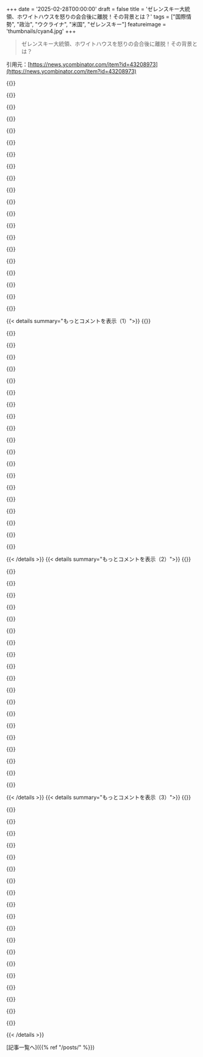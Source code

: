 +++
date = '2025-02-28T00:00:00'
draft = false
title = 'ゼレンスキー大統領、ホワイトハウスを怒りの会合後に離脱！その背景とは？'
tags = ["国際情勢", "政治", "ウクライナ", "米国", "ゼレンスキー"]
featureimage = 'thumbnails/cyan4.jpg'
+++

> ゼレンスキー大統領、ホワイトハウスを怒りの会合後に離脱！その背景とは？

引用元：[https://news.ycombinator.com/item?id=43208973](https://news.ycombinator.com/item?id=43208973)

{{<matomeQuote body="今のヨーロッパのリーダーたちが自分たちの運命を自分たちで切り開かないなら、ほんとにアホだと思うわ。今週、彼らは米国の関税を回避するために土下座してる。もういい加減立ち上がって、アメリカがもう信頼できる同盟国じゃないって気付くべきなんだよ。アメリカの人々がこの男を二回も選んだってことから考えて、次の大統領もまたもっとひどいかもしれないし。" userName="basisword" createdAt="2025-02-28T21:26:08" color="#785bff">}}

{{<matomeQuote body="スウェーデンの政党のリーダーが非米国の核武装計画が必要だって言ったのが結構なニュースだね。60年代の核プログラムが解体された頃から考えると、こんなこと言うなんて想像もつかなかった。" userName="whizzter" createdAt="2025-03-01T08:42:34" color="#45d325">}}

{{<matomeQuote body="フランスとイギリスが核を持つ候補国だね。理想を言えばEUのレベルで調整してほしいけど、短期的には難しいだろうな。" userName="nickserv" createdAt="2025-03-01T09:13:07" color="">}}

{{<matomeQuote body="これは新しい考えじゃないけど、フランスは他国に核兵器の費用を出させたいけど、自分たちの管理は手放したくないんだ。こうなると、他の国も核を持とうとするだろうね。シンプルな核を作るのは、核物質があればそんなに難しくないし、欧州は持ってるから。" userName="lukan" createdAt="2025-03-01T09:18:49" color="#ff33a1">}}

{{<matomeQuote body="スウェーデンは次のフランスの大統領が極右になる可能性が高いのに、フランスの核を買いたいと思うかな？" userName="wood_spirit" createdAt="2025-03-01T12:19:22" color="">}}

{{<matomeQuote body="スウェーデンやドイツも数年後には極右政府になる可能性があるから、これは別の問題だけど、繋がりはあるよね。ナチスに核を持たれるのは最悪だから。" userName="lukan" createdAt="2025-03-01T12:34:31" color="">}}

{{<matomeQuote body="フランスがスウェーデンの核兵器プログラムを再開させないようにできれば、40年後にスウェーデンとの核戦争の心配もなくなる。ドローンもあるし、核を使った後の国の将軍たちは降伏する理由がなくなるから、見込みのない話だけど。" userName="kragen" createdAt="2025-03-01T10:38:49" color="">}}

{{<matomeQuote body="核は国を滅ぼすわけじゃないし、攻撃された側も核を持ってたらどうなるか、もう言われてることだと思う。" userName="redeux" createdAt="2025-03-01T12:18:30" color="">}}

{{<matomeQuote body="”国を滅ぼす”ってどういう意味？土を蒸発させるの？特に放射能があったら、地下の将軍たちは家に帰りたくないと思うよ。" userName="kragen" createdAt="2025-03-01T12:55:29" color="">}}

{{<matomeQuote body="核は全体としてほとんど効果がなくて、核攻撃された国やメルトダウンされた国を考えればわかるよ。" userName="thaumasiotes" createdAt="2025-03-01T19:26:40" color="">}}

{{<matomeQuote body="＞ヨーロッパのリーダーたちがこれを見て、自分たちの運命を自分たちでコントロールしようとしないなら、馬鹿だよな。あれだけ工業が減っても、原発を破壊して、ロシアからの天然ガスに頼ることが理解できんのは不思議だ。" userName="hintymad" createdAt="2025-02-28T23:34:46" color="#ff5c5c">}}

{{<matomeQuote body="ヨーロッパは原発から20％以上の電力を生産してるし、ドイツの早すぎた原発閉鎖は結果的に誤りだったとはいえ、再生可能エネルギーの成長を見れば、いずれ原発は重要でなくなるだろう。真のエネルギー独立のためには。この課題は解決できる方法が多い。" userName="thesumofall" createdAt="2025-03-01T07:24:49" color="#785bff">}}

{{<matomeQuote body="＞ドイツが早く原発を閉鎖したのは誤りって、みんなその時点で知ってたことだろ。外部の独裁者に依存するリスクを背負って、原発を悪化させる意図的な選択だった。" userName="CrossVR" createdAt="2025-03-01T07:38:02" color="">}}

{{<matomeQuote body="ドイツは再生可能エネルギーに1兆ユーロも使ったのに、EUで最も高い電気代になり、フランスよりも多く排出してる。再生可能エネルギーは大規模で機能しないことを認めるべきだ。" userName="Saline9515" createdAt="2025-03-01T10:19:06" color="">}}

{{<matomeQuote body="原発を閉鎖してロシアからの天然ガスを受け入れたドイツ首相の行動を調べてみろ。これは「ヨーロッパ」が受け入れたわけじゃなく、典型的な利益誘導だ。" userName="cco" createdAt="2025-03-01T06:45:32" color="#45d325">}}

{{<matomeQuote body="そのメルケルがやった典型的な利益誘導って具体的には何だ？" userName="theyinwhy" createdAt="2025-03-01T07:09:44" color="">}}

{{<matomeQuote body="最近考えてたんだが、EUがUSDを離れていく可能性もある。これはUSDとアメリカの基盤を弱めることにつながる。彼らはすでにBRICと取引してるし、暗号通貨（たぶんBitcoin）があったら、一つの通貨が力を持つのを防ぐ可能性があるんだ。" userName="pedalpete" createdAt="2025-02-28T23:05:33" color="#38d3d3">}}

{{<matomeQuote body="そのような基軸通貨の利点は、大きな赤字を出す能力にあるが、これは産業基盤の喪失につながる二律背反だ。中国との大規模な非核紛争では、我々はWWIIのドイツのように負けるだろう。" userName="01100011" createdAt="2025-03-01T07:32:23" color="">}}

{{<matomeQuote body="大規模な非核紛争なんて存在しないよ。" userName="whatshisface" createdAt="2025-03-01T08:08:53" color="">}}

{{<matomeQuote body="私はアメリカ市民として、トランプに投票した人たちに驚いてる。これほど弱い大統領は見たことがない。自己造成の傷をもたらす自体を心配している。この政権は、強さを理解できない人たちのための自滅に見える。" userName="epistasis" createdAt="2025-03-01T00:54:15" color="#ff5c5c">}}

{{< details summary="もっとコメントを表示（1）">}}
{{<matomeQuote body="アメリカ市民としてトランプに投票した人たちに憤りを感じてるけど、他の考えを持つ人が道徳的に劣っているとは思わんよ。これじゃ説得力もなくなるしな。強さを理解してない奴らに、自分の行政が自己破壊しつつあるってこと分からんのか？それに、前の大統領はどんどん職務を果たせなくなったし、アフガン撤退の incompetence はトランプがロシアに攻撃を呼び寄せるきっかけになった。バイデンはAIについて鋭く規制しようとして、小規模な会社だけ残す路線にしたんだ。" userName="JPKab" createdAt="2025-03-01T02:42:23" color="">}}

{{<matomeQuote body="JPの答えは結論を急ぎすぎて、名前を呼ぶ批判ばかり。Epiはただ”彼は恐れている”と言っただけで、トランプに投票した人を劣っていると言ったわけじゃないから。バイデンは確かに役立たずのリーダーだが、それだけじゃ対立側が良くなってるわけじゃないし、せいぜい最小限の被害しか出してない。AIに関してのバイデンの意見には賛同できないが、中国のAIの進展を見るに、進行を止める力はなかった。" userName="pedalpete" createdAt="2025-03-01T03:45:12" color="">}}

{{<matomeQuote body="Marc Andreesenはトランプを支援するのはバイデン政権の官僚たちと会った後だった。彼らは厳しく規制された数社のAI企業のみを許可するという約束をしたから、強く反発して支持を変えたんだ。a16zの投資のほとんどはクリプトと一部のAIに集中しているし、Andreesenはクリプトが厳しく規制されるのは嫌ってる。" userName="hello_moto" createdAt="2025-03-01T05:35:05" color="">}}

{{<matomeQuote body="トランプが嫌いな理由は、完全にプロパガンダに洗脳されてないから。正直、トランプ支持の意見には我慢できない。彼が多くの人を死なせるつもりだから、アメリカ人であることが恥ずかしい。歴史の流れを見誤ってるよ。" userName="junon" createdAt="2025-03-01T07:27:14" color="">}}

{{<matomeQuote body="NATO加盟国に軍事費を増やすようお願いするのは、長らくアメリカの方針だったが、ウクライナ戦争がきっかけでやっと行動に移された。確かに、NATOの憲章には2％のGDPを軍事に使うべきと明記されてるけど、実際には無視されがちだった。そもそもウクライナはNATOに入ってないし、ブダペスト覚書を参照するならフランスとイギリスも署名しているんだから、アメリカの貢献は無視できない。" userName="ApolloFortyNine" createdAt="2025-03-01T06:32:11" color="#45d325">}}

{{<matomeQuote body="NATOの憲章には「軍事にGDPの最小2％を費やす」とは書かれてないよ。元々は2006年に初めて言及されたし、みんなで2％を目指そうと合意したのは2014年だ。10年で目指すようにしたが、大半の国がそれに従ったわけではない。" userName="Epa095" createdAt="2025-03-01T08:11:23" color="#ff5733">}}

{{<matomeQuote body="ありがとう。人々がよくするイライラする指摘だね。アメリカが締結したのは2024年までヨーロッパ全体の安全を保障する契約だと認めるのがずっといい。" userName="remarkEon" createdAt="2025-03-01T08:51:23" color="">}}

{{<matomeQuote body="それはもっと取引的な考え方だ。NATOはただの契約じゃなく、同じ立場の仲間たちの相互支援の誓いだ。2001年にアメリカが第5条を発動したとき、NATO加盟国はこの誓いを守って軍を送り支援したんだ。この「NATOメンバーはただのタダ乗り」って考え方は幻想にすぎない。" userName="Propelloni" createdAt="2025-03-01T09:50:58" color="">}}

{{<matomeQuote body="そんな状況は長い間続いているが、今やアメリカは自由な世界のリーダーではなくなってきたのが明らかだ。" userName="insane_dreamer" createdAt="2025-03-01T00:54:32" color="">}}

{{<matomeQuote body="私の知っているトランプ支持者は、トランプの後継者がもっとトランプっぽくなることを望んでるだけだ。JD Vanceの道を進めば、共和党の指名を確実に得るだろうし、トランプの戦術が通じれば、彼は運に恵まれる可能性もある。" userName="talldatethrow" createdAt="2025-03-01T07:20:03" color="">}}

{{<matomeQuote body="今後の経済も影響しそうだね。" userName="JKCalhoun" createdAt="2025-03-01T08:11:53" color="">}}

{{<matomeQuote body="トランプやヴァンスの下でアメリカ経済は繁栄すると思うよ。" userName="imcritic" createdAt="2025-03-01T09:24:17" color="">}}

{{<matomeQuote body="残念ながら、ハンガリーのオルバン首相みたいな欧州の指導者がトランプ支持を表明してるね。" userName="layer8" createdAt="2025-02-28T23:03:39" color="">}}

{{<matomeQuote body="ハンガリーなんてどうでもいいだろ。フランス、ドイツ、イギリス、ポーランド、バルト三国で十分だよ。" userName="lm28469" createdAt="2025-03-01T01:40:04" color="">}}

{{<matomeQuote body="オルバンはEUの一員だから拒否権を持ってる。大国から見ると奇妙に見えるかもしれないけど、小国にも発言権はあるんだ。" userName="squarefoot" createdAt="2025-03-01T07:38:33" color="">}}

{{<matomeQuote body="アメリカが本腰を入れない中で、ドイツやフランスがウクライナを守ろうとしてるとは思えないよ。" userName="99_00" createdAt="2025-03-01T08:42:51" color="">}}

{{<matomeQuote body="オルバンを「欧州の指導者」って呼べるの？むしろ「プーチンのフォロワー」って感じ。" userName="cmrdporcupine" createdAt="2025-02-28T23:17:40" color="">}}

{{<matomeQuote body="彼はEU国の指導者だから、EUの重要な決定に拒否権を持っているし、その意味ではそうだよ。" userName="layer8" createdAt="2025-02-28T23:34:49" color="">}}

{{<matomeQuote body="多くのアメリカ人はこの考えに賛同するだろうね。欧州は自分たちの予算でやればいい。" userName="jim-jim-jim" createdAt="2025-03-01T03:57:43" color="">}}

{{<matomeQuote body="中国やロシアが実際には良い同盟国になるかもしれないね。あまり好まれない考えかもしれないけど、東に目を向ける時かも。経済的利益のためじゃなく、みんなのために協力すべき。" userName="lordhexd" createdAt="2025-03-01T06:48:47" color="#45d325">}}


{{< /details >}}
{{< details summary="もっとコメントを表示（2）">}}
{{<matomeQuote body="なんか変な感じがする。こういうのは映画の中のホワイトハウスみたいで、普通の人は公の場でそんなことしないよ。普通のマナーや基本的なマネジメントでは、公の場で褒めてプライベートで批判するって教えてる。世界のメディアの前でやるのは理解しがたい。" userName="lifeisstillgood" createdAt="2025-02-28T20:19:54" color="">}}

{{<matomeQuote body="これは外交じゃなくて、 humiliation の試みと解釈すると理解できる。" userName="obelos" createdAt="2025-02-28T20:31:19" color="">}}

{{<matomeQuote body="これは予定されたものとは思えない。こういう人と会ったことがあるけど、自分が無礼なのに誰かを非難するのは、虐待的な親の行動そのもの。ウクライナの戦争について批判するのはショックだ。恥ずかしい日だった。" userName="tdb7893" createdAt="2025-02-28T22:53:28" color="#785bff">}}

{{<matomeQuote body="この出来事で人々が目覚めて、賢い人を選ぶことを望む。でも今の政治には期待してない。" userName="dmix" createdAt="2025-03-01T00:19:41" color="">}}

{{<matomeQuote body="希望が持てるのは、政治は常に混乱しているってこと。民主主義を強化する必要がある、二大政党制をなくせれば、アメリカの政治は良くなると思う。" userName="tdb7893" createdAt="2025-03-01T01:00:57" color="#ff33a1">}}

{{<matomeQuote body="National Popular Vote Intersta...は、選挙人団を人気投票に変えるために作られた。赤い州も同意しない限り、意味がない。民主的かどうかも疑問。" userName="peterbecich" createdAt="2025-03-01T08:53:50" color="">}}

{{<matomeQuote body="選挙や議会の席の配分を再構築するのには憲法修正が必要。実現は難しい。各州での投票の重みが違うから。" userName="peterbecich" createdAt="2025-03-01T08:39:55" color="">}}

{{<matomeQuote body="選挙制度を変えるには憲法改正が必要じゃないこともある。比例代表制を導入するのは法案通過だけで可能だ。" userName="Taikonerd" createdAt="2025-03-02T16:05:20" color="">}}

{{<matomeQuote body="憲法の再構築は簡単ではないが、ブラジルの経験からして、米国もその可能性がある。独裁政権が続けば、新憲法が必要になるかも。" userName="cesarb" createdAt="2025-03-01T11:35:10" color="#38d3d3">}}

{{<matomeQuote body="その実現は難しいけど、今は過去より可能性があると思う。若者の怒りを政治に向けられれば変わるかもしれない。" userName="johnnyanmac" createdAt="2025-03-01T14:53:16" color="">}}

{{<matomeQuote body="アルファオス同士は自分が間違ってたって認めたくないから、まったくありえないね。みんなすでに行動を一致させてるし。" userName="LastTrain" createdAt="2025-03-01T15:09:13" color="">}}

{{<matomeQuote body="トランプが完璧なヒーローじゃないって気づく人が出てきてるから、効果は出てると思う。ただトランプのファンは凄く熱心だから、少しずつ崩していくしかないね。" userName="johnnyanmac" createdAt="2025-03-01T14:49:16" color="">}}

{{<matomeQuote body="典型的な加害者の心理戦だよ。Zelenskyが言ったことは、トランプやVanceの発言に比べて全然釣り合ってない。でも支持者たちは気にしないし、こんなイベントが次の行動の言い訳になる。" userName="mu53" createdAt="2025-03-01T07:37:52" color="">}}

{{<matomeQuote body="アメリカ人として恥ずかしいのは、何億ドルもかけて多くの人の命を奪っている戦争を続けてること。それにBiden一家のウクライナでの腐敗もめちゃくちゃ臭う。地図上の線にこだわるのが理解できない。無駄にした命やお金で何ができたかを考えると、恥ずかしいね。" userName="corey_moncure" createdAt="2025-03-02T03:50:53" color="#785bff">}}

{{<matomeQuote body="パフォーマンスはMAGA支持者のためだね。トランプは票を維持するためには何でもすることが分かってる。" userName="yibg" createdAt="2025-03-01T02:22:17" color="">}}

{{<matomeQuote body="彼らが言ったのは‘これが良いテレビになる‘ってこと。右派のFoxとロシアメディアも喜んでるのが心配。共和党の誰も‘ロシアが敵なのにどうして彼らが望むことをやってるのか‘って言わないのが気になる。" userName="sebazzz" createdAt="2025-03-01T08:50:43" color="">}}

{{<matomeQuote body="＞それについて共和党の誰もが言わないのが心配だ。どうして彼らがやることはロシアの利益になるのか。<br>なぜそんなことをしなければならないのか？GOPの上院議員たちは数年前にロシアで独立記念日を過ごしてたし、多くのGOP議員がウクライナ支持の決議に反対票を入れてる。この10年間、GOPには親ロシアの勢力が強いし、トランプも長い間ロシアの支配下にいる。" userName="masklinn" createdAt="2025-03-01T09:51:28" color="#38d3d3">}}

{{<matomeQuote body="これがsebazzzが心配していることだと思う。ロシアはGOPを裏切るのも早いし、ロシアが台湾や他の太平洋の土地で進出する助けになりかねない。" userName="n4r9" createdAt="2025-03-01T14:15:33" color="">}}

{{<matomeQuote body="＞これがsebazzzが心配しているのは分かるが、これは新しいことじゃない。以前からずっとあって、今更心配する理由があんのか？" userName="masklinn" createdAt="2025-03-01T16:52:17" color="">}}

{{<matomeQuote body="最近の地政学的な進展を考えると、今まで以上に心配するのは妥当だと思う。" userName="n4r9" createdAt="2025-03-01T20:14:53" color="">}}


{{< /details >}}
{{< details summary="もっとコメントを表示（3）">}}
{{<matomeQuote body="引用された投票には3人、9人、7人の共和党員が含まれてるが、どうして“党は完全に親ロシア”になるの？ 共和党はずっとウクライナの軍事援助に賛成してきたじゃん。他の約200人は何なの？ プーチン支持者がホワイトハウスにいるのは確かだが、全共和党を敵側に引き込むことはできるのか？ " userName="lyu07282" createdAt="2025-03-01T12:03:25" color="">}}

{{<matomeQuote body="プーチンの計画はウクライナを孤立させること。それにTrumpとVanceが完全にプーチンの言い分に乗っているのは運がいいね。彼はウクライナの選挙にも影響を与えようとしている。 " userName="adamredwoods" createdAt="2025-03-01T01:08:53" color="">}}

{{<matomeQuote body="公然といじめるのは意図的だよ。" userName="pjc50" createdAt="2025-02-28T20:24:38" color="">}}

{{<matomeQuote body="本当にそうだよ。Trumpは“これは良いテレビ”って言ってたし、恥ずかしいよね。" userName="dygd" createdAt="2025-02-28T21:38:13" color="">}}

{{<matomeQuote body="Zelenskyはすぐに謝ったね。見ていて悲しくなるだけだった。政治は想像を超えたバカさ加減に達してる。" userName="swat535" createdAt="2025-03-01T02:21:41" color="">}}

{{<matomeQuote body="TrumpはZelenskyを公然と独裁者と呼んだよ。Zelenskyは民主的に選ばれた国家の大統領なのに、非常に困惑するね。彼の勇気は評価されるべきだと思う。" userName="CraftingLinks" createdAt="2025-03-01T08:24:07" color="#ff5c5c">}}

{{<matomeQuote body="アメリカのソフトパワーや経済の崩壊を目の当たりにしている。これは安定した国家から権威主義的な孤立主義国家への移行だ。" userName="jorblumesea" createdAt="2025-02-28T20:46:18" color="">}}

{{<matomeQuote body="これが内側から積極的に進められているのが奇妙だ。アメリカは自らの力を手放した選択をした。これは非常に驚くべきことだけど、短期的な考えしかできないビジネスマンが全てを指揮しているのが信じられない。" userName="BLKNSLVR" createdAt="2025-02-28T23:05:42" color="">}}

{{<matomeQuote body="これは理解しにくいことじゃないよ。今のアメリカ人は大きな悲しみを経験している。それは喪失の否認の段階なんだ。" userName="hayst4ck" createdAt="2025-02-28T20:25:37" color="">}}

{{<matomeQuote body="確かに悲しみだね。皆が自分の意見を強化していて、俺の10年以上の“ハウジング理論”が正しいと感じている。左派は働く人々の正当な不満を全く解決しようとしていない。" userName="scoofy" createdAt="2025-02-28T21:08:49" color="">}}

{{<matomeQuote body="中道左派は解決策を持ってないね。でもそれ以外の左派は持ってる。ただ、人気がないんだ。アメリカの医療制度が壊れてるのは皆わかってるのに、合理的な単一支払い制度の提案にはすぐ反発が来る。問題解決に対して、保守派も左派も消極的過ぎる。" userName="consteval" createdAt="2025-02-28T23:14:16" color="">}}

{{<matomeQuote body="全く同感。土地利用改革や所得格差の問題に何も触れないDNCは、行動しないことに驚いてる。" userName="danny_codes" createdAt="2025-02-28T21:41:47" color="">}}

{{<matomeQuote body="民主党が富裕層のための党なのは変わらない。2016年にBernieを排除して自由主義経済政策を拒否したのが明確だ。AOCみたいな過激派がPelosiの足を引っ張ってる。リスクを取らずにいると、勝つためには基盤を見つけるのが難しいよ。" userName="insane_dreamer" createdAt="2025-03-01T03:27:41" color="">}}

{{<matomeQuote body="＞”when it shut down Bernie”<br>Bernieは2016年も2020年も予備選で人気投票に負けたよ。" userName="anon7725" createdAt="2025-03-01T08:40:00" color="">}}

{{<matomeQuote body="アメリカの最大の国内問題は住宅と交通だと思う。どうにかなる状況かはわからない。" userName="dmonitor" createdAt="2025-03-01T07:33:21" color="">}}

{{<matomeQuote body="選挙以来、すごく悲しんでるんだ。受け入れられたと思ってたけど、怒りがまた出てきた。" userName="Trasmatta" createdAt="2025-02-28T21:03:03" color="">}}

{{<matomeQuote body="頑張って、これを自己改善のチャンスにしよう。TrumpやMuskとは反対のことをするだけで、聖人に近づけるよ。" userName="callc" createdAt="2025-02-28T21:22:01" color="">}}

{{<matomeQuote body="気をつけて。今の状況だと、これが「テロ国家」に資金提供する行為と見なされるかもしれないよ。痕跡を残さないように。" userName="fransje26" createdAt="2025-02-28T23:18:18" color="">}}

{{<matomeQuote body="＞”no-one, I mean no-one would ever do that inpublic”<br>同意。Zelenskyが公の場で始めたように見えたし、TrumpやJD Vanceも彼の不適切な発言についてコメントしてた。" userName="verisimi" createdAt="2025-02-28T20:51:57" color="">}}

{{<matomeQuote body="アメリカはウクライナから鉱物をあまり必要としてないんだ。多くの鉱物は未採掘で、アメリカには油や天然ガス、石炭、鉄が十分あるから。<br>レアアースに関しては、アメリカには精製能力が足りないけど、中国が技術を輸出しないから、アメリカの鉱石は中国へ持って行かれてた。最近、Mountain Passの分離プラントが稼働し始めて、状況は改善されつつある。<br>それから、ウランはアメリカにたくさんの資源があって、カナダとアメリカが歴史的に最大の生産国。チタンはテネシーで採掘が発見されたが、信ぴょう性は不明。そして、リチウムはアメリカが75％を生産してるし、アーカンソーやネバダにも新しい鉱床が見つかってる。グラファイトは中国がリードだけど、カナダとノルウェーも生産を増やしてきて、アメリカでは1970年代以来の自然グラファイトの生産がない。要するに、海外産の値上がりで国内生産が増える傾向があるね。" userName="Animats" createdAt="2025-02-28T21:25:47" color="#ff5733">}}


{{< /details >}}


[記事一覧へ]({{% ref "/posts/" %}})
